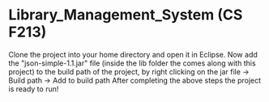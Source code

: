 # Library_Management_System (CS F213)
Clone the project into your home directory and open it in Eclipse.
Now add the "json-simple-1.1.jar" file (inside the lib folder the comes along with this project) to the build path of the project, by right clicking on the jar file -> Build path -> Add to build path
After completing the above steps the project is ready to run!
